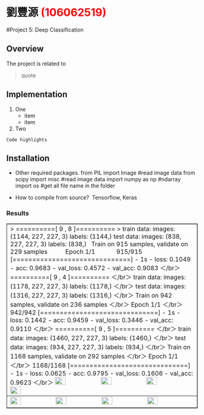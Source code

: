 # 劉豐源 <span style="color:red">(106062519)</span>

#Project 5: Deep Classification

## Overview
The project is related to 
> quote


## Implementation
1. One
	* item
	* item
2. Two

```
Code highlights
```

## Installation
* Other required packages.
from PIL import Image #read image data
from scipy import misc #read image data
import numpy as np #ndarray  
import os #get all file name in the folder



* How to compile from source?
  Tensorflow, Keras

### Results

<table border=1>
<tr>
<td>
> ==========[ 9 , 8 ]==========  
> train data: images: (1144, 227, 227, 3)  labels: (1144,)  
test  data: images: (838, 227, 227, 3)  labels: (838,)    
Train on 915 samples, validate on 229 samples            
Epoch 1/1             
915/915 [==============================] - 1s - loss: 0.1049 - acc: 0.9683 - val_loss: 0.4572 - val_acc: 0.9083 ＜/br＞
==========[ 9 , 4 ]========== ＜/br＞
train data: images: (1178, 227, 227, 3)  labels: (1178,) ＜/br＞
test  data: images: (1316, 227, 227, 3)  labels: (1316,) ＜/br＞
Train on 942 samples, validate on 236 samples ＜/br＞
Epoch 1/1 ＜/br＞
942/942 [==============================] - 1s - loss: 0.1442 - acc: 0.9459 - val_loss: 0.3446 - val_acc: 0.9110 ＜/br＞
==========[ 9 , 5 ]==========  ＜/br＞
train data: images: (1460, 227, 227, 3)  labels: (1460,)  ＜/br＞
test  data: images: (934, 227, 227, 3)  labels: (934,)  ＜/br＞
Train on 1168 samples, validate on 292 samples  ＜/br＞
Epoch 1/1  ＜/br＞
1168/1168 [==============================] - 1s - loss: 0.0625 - acc: 0.9795 - val_loss: 0.1606 - val_acc: 0.9623 ＜/br＞



<img src="placeholder.jpg" width="24%"/>
<img src="placeholder.jpg"  width="24%"/>
<img src="placeholder.jpg" width="24%"/>
<img src="placeholder.jpg" width="24%"/>
</td>
</tr>



<tr>
<td>
<img src="placeholder.jpg" width="24%"/>
<img src="placeholder.jpg"  width="24%"/>
<img src="placeholder.jpg" width="24%"/>
<img src="placeholder.jpg" width="24%"/>
</td>
</tr>

</table>


